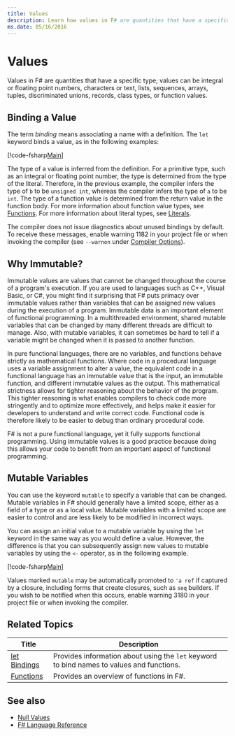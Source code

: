 ```yaml
---
title: Values
description: Learn how values in F# are quantities that have a specific type.
ms.date: 05/16/2016
---
```

# Values

Values in F# are quantities that have a specific type; values can be integral or floating point numbers, characters or text, lists, sequences, arrays, tuples, discriminated unions, records, class types, or function values.

## Binding a Value

The term *binding* means associating a name with a definition. The `let` keyword binds a value, as in the following examples:

[!code-fsharp[Main](../../../../samples/snippets/fsharp/lang-ref-1/snippet601.fs)]

The type of a value is inferred from the definition. For a primitive type, such as an integral or floating point number, the type is determined from the type of the literal. Therefore, in the previous example, the compiler infers the type of `b` to be `unsigned int`, whereas the compiler infers the type of `a` to be `int`. The type of a function value is determined from the return value in the function body. For more information about function value types, see [Functions](../functions/index.md). For more information about literal types, see [Literals](../literals.md).

The compiler does not issue diagnostics about unused bindings by default. To receive these messages, enable warning 1182 in your project file or when invoking the compiler (see `--warnon` under [Compiler Options](../compiler-options.md)).

## Why Immutable?

Immutable values are values that cannot be changed throughout the course of a program's execution. If you are used to languages such as C++, Visual Basic, or C#, you might find it surprising that F# puts primacy over immutable values rather than variables that can be assigned new values during the execution of a program. Immutable data is an important element of functional programming. In a multithreaded environment, shared mutable variables that can be changed by many different threads are difficult to manage. Also, with mutable variables, it can sometimes be hard to tell if a variable might be changed when it is passed to another function.

In pure functional languages, there are no variables, and functions behave strictly as mathematical functions. Where code in a procedural language uses a variable assignment to alter a value, the equivalent code in a functional language has an immutable value that is the input, an immutable function, and different immutable values as the output. This mathematical strictness allows for tighter reasoning about the behavior of the program. This tighter reasoning is what enables compilers to check code more stringently and to optimize more effectively, and helps make it easier for developers to understand and write correct code. Functional code is therefore likely to be easier to debug than ordinary procedural code.

F# is not a pure functional language, yet it fully supports functional programming. Using immutable values is a good practice because doing this allows your code to benefit from an important aspect of functional programming.

## Mutable Variables

You can use the keyword `mutable` to specify a variable that can be changed. Mutable variables in F# should generally have a limited scope, either as a field of a type or as a local value. Mutable variables with a limited scope are easier to control and are less likely to be modified in incorrect ways.

You can assign an initial value to a mutable variable by using the `let` keyword in the same way as you would define a value. However, the difference is that you can subsequently assign new values to mutable variables by using the `<-` operator, as in the following example.

[!code-fsharp[Main](../../../../samples/snippets/fsharp/lang-ref-1/snippet602.fs)]

Values marked `mutable` may be automatically promoted to `'a ref` if captured by a closure, including forms that create closures, such as `seq` builders. If you wish to be notified when this occurs, enable warning 3180 in your project file or when invoking the compiler.

## Related Topics

|Title|Description|
|-----|-----------|
|[let Bindings](../functions/let-bindings.md)|Provides information about using the `let` keyword to bind names to values and functions.|
|[Functions](../functions/index.md)|Provides an overview of functions in F#.|

## See also

- [Null Values](null-Values.md)
- [F# Language Reference](../index.md)